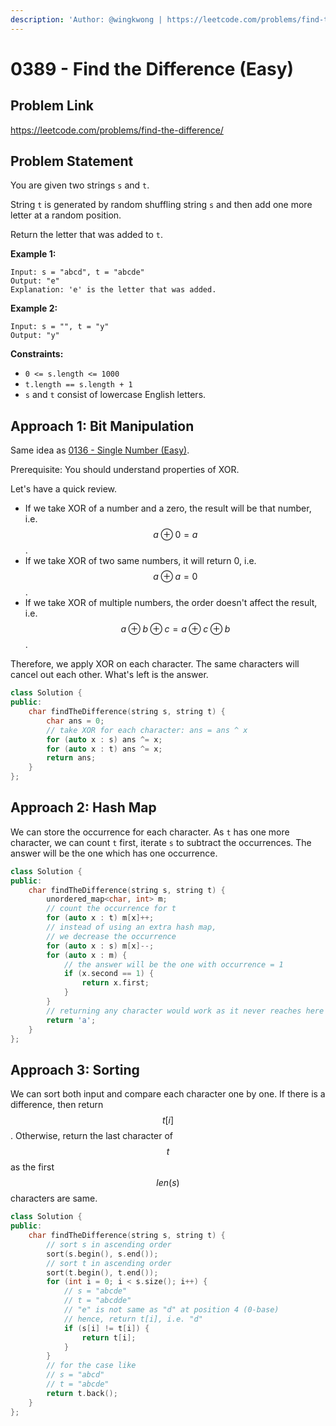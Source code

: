 ```yaml
---
description: 'Author: @wingkwong | https://leetcode.com/problems/find-the-difference/'
---
```


# 0389 - Find the Difference (Easy)

## Problem Link

https://leetcode.com/problems/find-the-difference/

## Problem Statement

You are given two strings `s` and `t`.

String `t` is generated by random shuffling string `s` and then add one more letter at a random position.

Return the letter that was added to `t`.

**Example 1:**

```
Input: s = "abcd", t = "abcde"
Output: "e"
Explanation: 'e' is the letter that was added.
```

**Example 2:**

```
Input: s = "", t = "y"
Output: "y" 
```

**Constraints:**

* `0 <= s.length <= 1000`
* `t.length == s.length + 1`
* `s` and `t` consist of lowercase English letters.

## Approach 1: Bit Manipulation

Same idea as [0136 - Single Number (Easy)](../0100-0199/single-number-easy).

Prerequisite:  You should understand properties of XOR.

Let's have a quick review.

* If we take XOR of a number and a zero, the result will be that number, i.e. $$a \oplus 0 = a$$.
* If we take XOR of two same numbers, it will return 0, i.e. $$a \oplus a = 0$$.
* If we take XOR of multiple numbers, the order doesn't affect the result, i.e. $$a \oplus b \oplus c = a \oplus c \oplus b$$.

Therefore, we apply XOR on each character. The same characters will cancel out each other. What's left is the answer.

<SolutionAuthor name="@wingkwong"/>

```cpp
class Solution {
public:
    char findTheDifference(string s, string t) {
        char ans = 0;
        // take XOR for each character: ans = ans ^ x 
        for (auto x : s) ans ^= x;
        for (auto x : t) ans ^= x;
        return ans;
    }
};
```

## Approach 2: Hash Map

We can store the occurrence for each character. As `t` has one more character, we can count `t` first, iterate `s` to subtract the occurrences. The answer will be the one which has one occurrence.

<SolutionAuthor name="@wingkwong"/>

```cpp
class Solution {
public:
    char findTheDifference(string s, string t) {
        unordered_map<char, int> m;
        // count the occurrence for t
        for (auto x : t) m[x]++;
        // instead of using an extra hash map, 
        // we decrease the occurrence
        for (auto x : s) m[x]--;
        for (auto x : m) {
            // the answer will be the one with occurrence = 1
            if (x.second == 1) {
                return x.first;
            }
        }
        // returning any character would work as it never reaches here
        return 'a';
    }
};
```

## Approach 3: Sorting

We can sort both input and compare each character one by one. If there is a difference, then return  $$t[i]$$. Otherwise, return the last character of $$t$$ as the first $$len(s)$$ characters are same.

<SolutionAuthor name="@wingkwong"/>

```cpp
class Solution {
public:
    char findTheDifference(string s, string t) {
        // sort s in ascending order
        sort(s.begin(), s.end());
        // sort t in ascending order
        sort(t.begin(), t.end());
        for (int i = 0; i < s.size(); i++) {
            // s = "abcde"
            // t = "abcdde"
            // "e" is not same as "d" at position 4 (0-base)
            // hence, return t[i], i.e. "d"
            if (s[i] != t[i]) {
                return t[i];
            }
        }
        // for the case like
        // s = "abcd"
        // t = "abcde"
        return t.back();
    }
};
```
